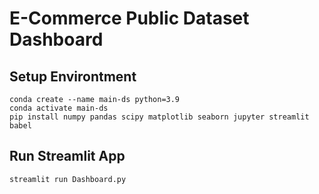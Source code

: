 # E-Commerce Public Dataset Dashboard
## Setup Environtment
```
conda create --name main-ds python=3.9
conda activate main-ds
pip install numpy pandas scipy matplotlib seaborn jupyter streamlit babel
```
## Run Streamlit App
```
streamlit run Dashboard.py
```
